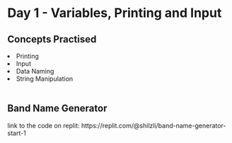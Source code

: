 <h1>Day 1 - Variables, Printing and Input</h1>


<h2> Concepts Practised</h2>
<li>Printing
<li>Input
<li>Data Naming
<li>String Manipulation
<br></br>

<h2>Band Name Generator</h2>
link to the code on replit:
https://replit.com/@shilzli/band-name-generator-start-1
